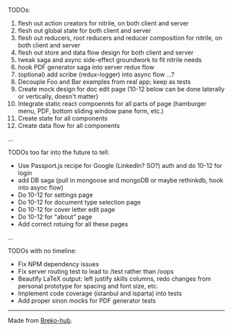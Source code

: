 TODOs:

1. flesh out action creators for nitrile, on both client and server
2. flesh out global state for both client and server
3. flesh out reducers, root reducers and reducer composition for nitrile, on both client and server
4. flesh out store and data flow design for both client and server
5. tweak saga and async side-effect groundwork to fit nitrile needs
6. hook PDF generator saga into server redux flow
7. (optional) add scribe (redux-logger) into async flow
...?
8. Decouple Foo and Bar examples from real app; keep as tests
9. Create mock design for doc edit page
(10-12 below can be done laterally or vertically, doesn't matter)
10. Integrate static react compoennts for all parts of page (hamburger menu, PDF, bottom sliding window pane form, etc.)
11. Create state for all components
12. Create data flow for all components

...

TODOs too far into the future to tell:

* Use Passport.js recipe for Google (LinkedIn? SO?) auth and do 10-12 for login
* add DB saga (pull in mongoose and mongoDB or maybe rethinkdb, hook into async flow)
* Do 10-12 for settings page
* Do 10-12 for document type selection page
* Do 10-12 for cover letter edit page
* Do 10-12 for "about" page
* Add correct rotuing for all these pages

...

TODOs with no timeline:

* Fix NPM dependency issues
* Fix server routing test to lead to /test rather than /oops
* Beautify LaTeX output: left justify skills columns, redo changes from personal prototype for spacing and font size, etc.
* Implement code coverage (istanbul and isparta) into tests
* Add proper sinon mocks for PDF generator tests

---
Made from [Breko-hub](https://github.com/tomatau/breko-hub).

